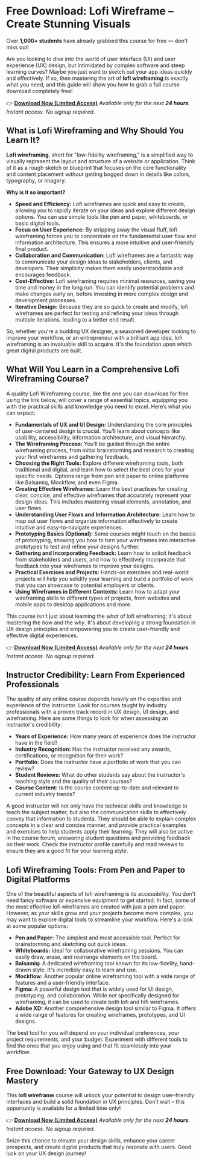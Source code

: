# Free Download: Lofi Wireframe – Create Stunning Visuals

Over **1,000+ students** have already grabbed this course for free — don’t miss out!

Are you looking to dive into the world of user interface (UI) and user experience (UX) design, but intimidated by complex software and steep learning curves? Maybe you just want to sketch out your app ideas quickly and effectively. If so, then mastering the art of **lofi wireframing** is exactly what you need, and this guide will show you how to grab a full course download completely free!

👉 [**Download Now (Limited Access)**](https://udemywork.com/lofi-wireframe)
_Available only for the next **24 hours**. Instant access. No signup required._

## What is Lofi Wireframing and Why Should You Learn It?

**Lofi wireframing**, short for "low-fidelity wireframing," is a simplified way to visually represent the layout and structure of a website or application. Think of it as a rough sketch or blueprint that focuses on the core functionality and content placement *without* getting bogged down in details like colors, typography, or imagery.

**Why is it so important?**

*   **Speed and Efficiency:** Lofi wireframes are quick and easy to create, allowing you to rapidly iterate on your ideas and explore different design options. You can use simple tools like pen and paper, whiteboards, or basic digital tools.
*   **Focus on User Experience:** By stripping away the visual fluff, lofi wireframing forces you to concentrate on the fundamental user flow and information architecture. This ensures a more intuitive and user-friendly final product.
*   **Collaboration and Communication:** Lofi wireframes are a fantastic way to communicate your design ideas to stakeholders, clients, and developers. Their simplicity makes them easily understandable and encourages feedback.
*   **Cost-Effective:** Lofi wireframing requires minimal resources, saving you time and money in the long run. You can identify potential problems and make changes early on, before investing in more complex design and development processes.
*   **Iterative Design:** Because they are so quick to create and modify, lofi wireframes are perfect for testing and refining your ideas through multiple iterations, leading to a better end result.

So, whether you're a budding UX designer, a seasoned developer looking to improve your workflow, or an entrepreneur with a brilliant app idea, lofi wireframing is an invaluable skill to acquire. It's the foundation upon which great digital products are built.

## What Will You Learn in a Comprehensive Lofi Wireframing Course?

A quality Lofi Wireframing course, like the one you can download for free using the link below, will cover a range of essential topics, equipping you with the practical skills and knowledge you need to excel. Here’s what you can expect:

*   **Fundamentals of UX and UI Design:** Understanding the core principles of user-centered design is crucial. You’ll learn about concepts like usability, accessibility, information architecture, and visual hierarchy.
*   **The Wireframing Process:** You’ll be guided through the entire wireframing process, from initial brainstorming and research to creating your first wireframes and gathering feedback.
*   **Choosing the Right Tools:** Explore different wireframing tools, both traditional and digital, and learn how to select the best ones for your specific needs. Options range from pen and paper to online platforms like Balsamiq, Mockflow, and even Figma.
*   **Creating Effective Wireframes:** Learn the best practices for creating clear, concise, and effective wireframes that accurately represent your design ideas. This includes mastering visual elements, annotation, and user flows.
*   **Understanding User Flows and Information Architecture:** Learn how to map out user flows and organize information effectively to create intuitive and easy-to-navigate experiences.
*   **Prototyping Basics (Optional):** Some courses might touch on the basics of prototyping, showing you how to turn your wireframes into interactive prototypes to test and refine your designs further.
*   **Gathering and Incorporating Feedback:** Learn how to solicit feedback from stakeholders and users, and how to effectively incorporate that feedback into your wireframes to improve your designs.
*   **Practical Exercises and Projects:** Hands-on exercises and real-world projects will help you solidify your learning and build a portfolio of work that you can showcase to potential employers or clients.
*   **Using Wireframes in Different Contexts:** Learn how to adapt your wireframing skills to different types of projects, from websites and mobile apps to desktop applications and more.

This course isn't just about learning the *what* of lofi wireframing; it's about mastering the *how* and the *why*. It's about developing a strong foundation in UX design principles and empowering you to create user-friendly and effective digital experiences.

👉 [**Download Now (Limited Access)**](https://udemywork.com/lofi-wireframe)
_Available only for the next **24 hours**. Instant access. No signup required._

## Instructor Credibility: Learn From Experienced Professionals

The quality of any online course depends heavily on the expertise and experience of the instructor. Look for courses taught by industry professionals with a proven track record in UX design, UI design, and wireframing. Here are some things to look for when assessing an instructor's credibility:

*   **Years of Experience:** How many years of experience does the instructor have in the field?
*   **Industry Recognition:** Has the instructor received any awards, certifications, or recognition for their work?
*   **Portfolio:** Does the instructor have a portfolio of work that you can review?
*   **Student Reviews:** What do other students say about the instructor's teaching style and the quality of their courses?
*   **Course Content:** Is the course content up-to-date and relevant to current industry trends?

A good instructor will not only have the technical skills and knowledge to teach the subject matter, but also the communication skills to effectively convey that information to students. They should be able to explain complex concepts in a clear and concise manner, and provide practical examples and exercises to help students apply their learning. They will also be active in the course forum, answering student questions and providing feedback on their work. Check the instructor profile carefully and read reviews to ensure they are a good fit for your learning style.

## Lofi Wireframing Tools: From Pen and Paper to Digital Platforms

One of the beautiful aspects of lofi wireframing is its accessibility. You don't need fancy software or expensive equipment to get started. In fact, some of the most effective lofi wireframes are created with just a pen and paper. However, as your skills grow and your projects become more complex, you may want to explore digital tools to streamline your workflow. Here's a look at some popular options:

*   **Pen and Paper:** The simplest and most accessible tool. Perfect for brainstorming and sketching out quick ideas.
*   **Whiteboards:** Ideal for collaborative wireframing sessions. You can easily draw, erase, and rearrange elements on the board.
*   **Balsamiq:** A dedicated wireframing tool known for its low-fidelity, hand-drawn style. It's incredibly easy to learn and use.
*   **Mockflow:** Another popular online wireframing tool with a wide range of features and a user-friendly interface.
*   **Figma:** A powerful design tool that is widely used for UI design, prototyping, and collaboration. While not specifically designed for wireframing, it can be used to create both lofi and hifi wireframes.
*   **Adobe XD:** Another comprehensive design tool similar to Figma. It offers a wide range of features for creating wireframes, prototypes, and UI designs.

The best tool for you will depend on your individual preferences, your project requirements, and your budget. Experiment with different tools to find the ones that you enjoy using and that fit seamlessly into your workflow.

## Free Download: Your Gateway to UX Design Mastery

This **lofi wireframe** course will unlock your potential to design user-friendly interfaces and build a solid foundation in UX principles. Don’t wait – this opportunity is available for a limited time only!

👉 [**Download Now (Limited Access)**](https://udemywork.com/lofi-wireframe)
_Available only for the next **24 hours**. Instant access. No signup required._

Seize this chance to elevate your design skills, enhance your career prospects, and create digital products that truly resonate with users. Good luck on your UX design journey!
